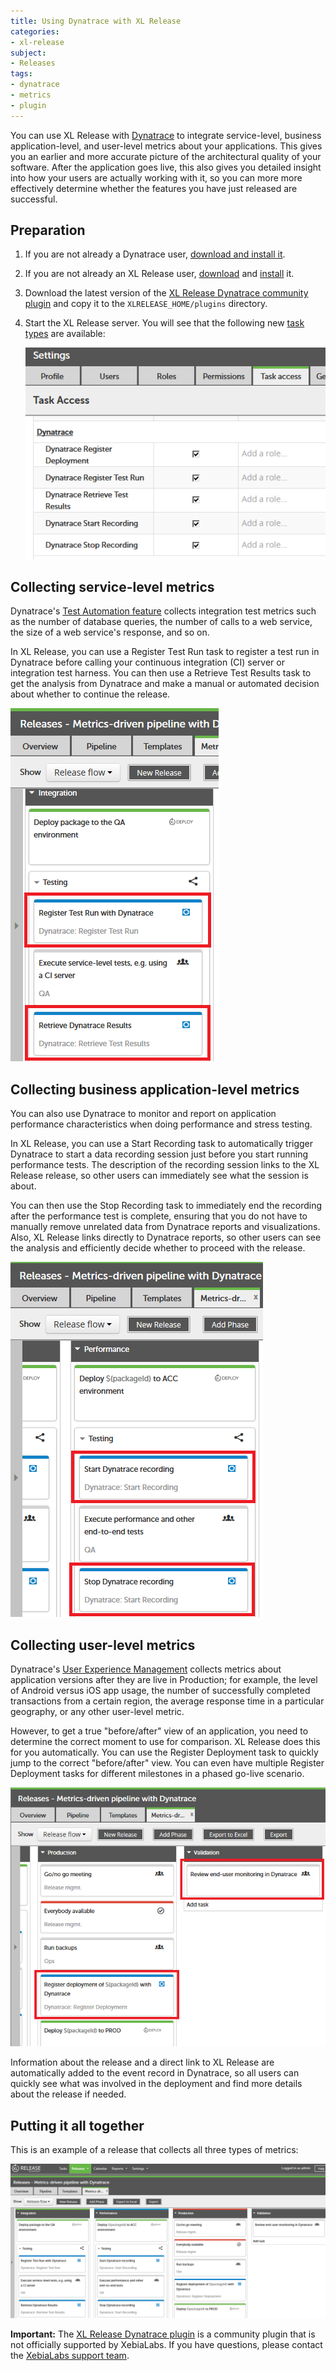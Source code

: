 ```yaml
---
title: Using Dynatrace with XL Release
categories:
- xl-release
subject:
- Releases
tags:
- dynatrace
- metrics
- plugin
---
```


You can use XL Release with [Dynatrace](http://www.dynatrace.com/en/index.html) to integrate service-level, business application-level, and user-level metrics about your applications. This gives you an earlier and more accurate picture of the architectural quality of your software. After the application goes live, this also gives you detailed insight into how your users are actually working with it, so you can more more effectively determine whether the features you have just released are successful.

## Preparation

1. If you are not already a Dynatrace user, [download and install it](http://www.dynatrace.com/en/products/dynatrace-free-trial.html).
2. If you are not already an XL Release user, [download](https://xebialabs.com/products/xl-release/trial/) and [install](/xl-release/how-to/install-xl-release.html) it.
3. Download the latest version of the [XL Release Dynatrace community plugin](https://github.com/xebialabs-community/xlr-dynatrace-plugin) and copy it to the `XLRELEASE_HOME/plugins` directory.
4. Start the XL Release server. You will see that the following new [task types](/xl-release/concept/types-of-tasks-in-xl-release.html) are available:

    ![Dynatrace tasks in XL Release](../images/dynatrace-xl-release/dynatrace-tasks.png)

## Collecting service-level metrics

Dynatrace's [Test Automation feature](https://community.dynatrace.com/community/display/DOCDT62/Test+Automation+Explained) collects integration test metrics such as the number of database queries, the number of calls to a web service, the size of a web service's response, and so on.

In XL Release, you can use a Register Test Run task to register a test run in Dynatrace before calling your continuous integration (CI) server or integration test harness. You can then use a Retrieve Test Results task to get the analysis from Dynatrace and make a manual or automated decision about whether to continue the release.

![Run tests and retrieve results](../images/dynatrace-xl-release/step-1-run-tests-and-retrieve-results.png)

## Collecting business application-level metrics

You can also use Dynatrace to monitor and report on application performance characteristics when doing performance and stress testing.

In XL Release, you can use a Start Recording task to automatically trigger Dynatrace to start a data recording session just before you start running performance tests. The description of the recording session links to the XL Release release, so other users can immediately see what the session is about.

You can then use the Stop Recording task to immediately end the recording after the performance test is complete, ensuring that you do not have to manually remove unrelated data from Dynatrace reports and visualizations. Also, XL Release links directly to Dynatrace reports, so other users can see the analysis and efficiently decide whether to proceed with the release.

![Start and stop recording](../images/dynatrace-xl-release/step-2-start-and-stop-recording.png)

## Collecting user-level metrics

Dynatrace's [User Experience Management](http://www.dynatrace.com/en/user-experience-management/) collects metrics about application versions after they are live in Production; for example, the level of Android versus iOS app usage, the number of successfully completed transactions from a certain region, the average response time in a particular geography, or any other user-level metric.

However, to get a true "before/after" view of an application, you need to determine the correct moment to use for comparison. XL Release does this for you automatically. You can use the Register Deployment task to quickly jump to the correct "before/after" view. You can even have multiple Register Deployment tasks for different milestones in a phased go-live scenario.

![Register deployment and review](../images/dynatrace-xl-release/step-3-register-deployment-and-review.png)

Information about the release and a direct link to XL Release are automatically added to the event record in Dynatrace, so all users can quickly see what was involved in the deployment and find more details about the release if needed.

## Putting it all together

This is an example of a release that collects all three types of metrics:

![Register deployment and review](../images/dynatrace-xl-release/metrics-driven-pipeline-with-dynatrace.png)

**Important:** The [XL Release Dynatrace plugin](https://github.com/xebialabs-community/xlr-dynatrace-plugin) is a community plugin that is not officially supported by XebiaLabs. If you have questions, please contact the [XebiaLabs support team](https://support.xebialabs.com).
